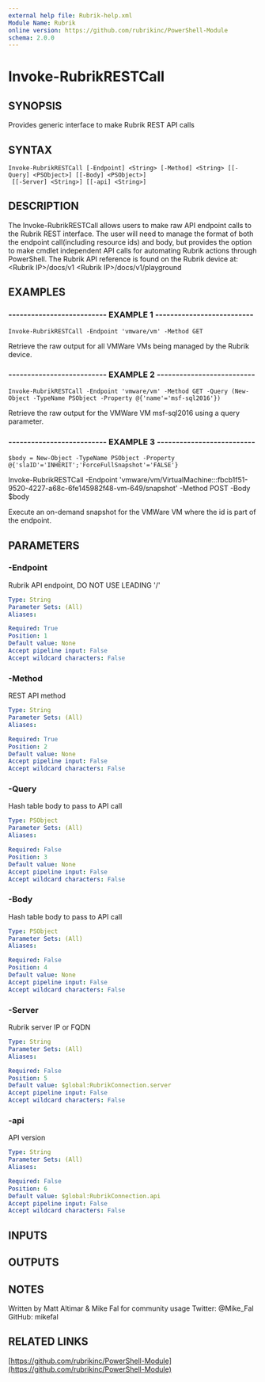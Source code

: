 ```yaml
---
external help file: Rubrik-help.xml
Module Name: Rubrik
online version: https://github.com/rubrikinc/PowerShell-Module
schema: 2.0.0
---
```


# Invoke-RubrikRESTCall

## SYNOPSIS
Provides generic interface to make Rubrik REST API calls

## SYNTAX

```
Invoke-RubrikRESTCall [-Endpoint] <String> [-Method] <String> [[-Query] <PSObject>] [[-Body] <PSObject>]
 [[-Server] <String>] [[-api] <String>]
```

## DESCRIPTION
The Invoke-RubrikRESTCall allows users to make raw API endpoint calls to the Rubrik REST interface.
The user
will need to manage the format of both the endpoint call(including resource ids) and body, but provides the
option to make cmdlet independent API calls for automating Rubrik actions through PowerShell.
The Rubrik API
reference is found on the Rubrik device at:
  \<Rubrik IP\>/docs/v1
  \<Rubrik IP\>/docs/v1/playground

## EXAMPLES

### -------------------------- EXAMPLE 1 --------------------------
```
Invoke-RubrikRESTCall -Endpoint 'vmware/vm' -Method GET
```

Retrieve the raw output for all VMWare VMs being managed by the Rubrik device.

### -------------------------- EXAMPLE 2 --------------------------
```
Invoke-RubrikRESTCall -Endpoint 'vmware/vm' -Method GET -Query (New-Object -TypeName PSObject -Property @{'name'='msf-sql2016'})
```

Retrieve the raw output for the VMWare VM msf-sql2016 using a query parameter.

### -------------------------- EXAMPLE 3 --------------------------
```
$body = New-Object -TypeName PSObject -Property @{'slaID'='INHERIT';'ForceFullSnapshot'='FALSE'}
```

Invoke-RubrikRESTCall -Endpoint 'vmware/vm/VirtualMachine:::fbcb1f51-9520-4227-a68c-6fe145982f48-vm-649/snapshot' -Method POST -Body $body

Execute an on-demand snapshot for the VMWare VM where the id is part of the endpoint.

## PARAMETERS

### -Endpoint
Rubrik API endpoint, DO NOT USE LEADING '/'

```yaml
Type: String
Parameter Sets: (All)
Aliases: 

Required: True
Position: 1
Default value: None
Accept pipeline input: False
Accept wildcard characters: False
```

### -Method
REST API method

```yaml
Type: String
Parameter Sets: (All)
Aliases: 

Required: True
Position: 2
Default value: None
Accept pipeline input: False
Accept wildcard characters: False
```

### -Query
Hash table body to pass to API call

```yaml
Type: PSObject
Parameter Sets: (All)
Aliases: 

Required: False
Position: 3
Default value: None
Accept pipeline input: False
Accept wildcard characters: False
```

### -Body
Hash table body to pass to API call

```yaml
Type: PSObject
Parameter Sets: (All)
Aliases: 

Required: False
Position: 4
Default value: None
Accept pipeline input: False
Accept wildcard characters: False
```

### -Server
Rubrik server IP or FQDN

```yaml
Type: String
Parameter Sets: (All)
Aliases: 

Required: False
Position: 5
Default value: $global:RubrikConnection.server
Accept pipeline input: False
Accept wildcard characters: False
```

### -api
API version

```yaml
Type: String
Parameter Sets: (All)
Aliases: 

Required: False
Position: 6
Default value: $global:RubrikConnection.api
Accept pipeline input: False
Accept wildcard characters: False
```

## INPUTS

## OUTPUTS

## NOTES
Written by Matt Altimar & Mike Fal for community usage
Twitter: @Mike_Fal
GitHub: mikefal

## RELATED LINKS

[https://github.com/rubrikinc/PowerShell-Module](https://github.com/rubrikinc/PowerShell-Module)

